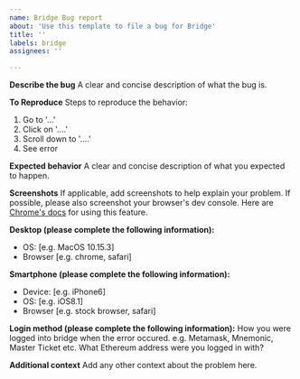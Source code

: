```yaml
---
name: Bridge Bug report
about: 'Use this template to file a bug for Bridge'
title: ''
labels: bridge
assignees: ''

---
```


**Describe the bug**
A clear and concise description of what the bug is.

**To Reproduce**
Steps to reproduce the behavior:
1. Go to '...'
2. Click on '....'
3. Scroll down to '....'
4. See error

**Expected behavior**
A clear and concise description of what you expected to happen.

**Screenshots**
If applicable, add screenshots to help explain your problem. If possible, please also screenshot your browser's dev console. Here are [Chrome's docs](https://developers.google.com/web/tools/chrome-devtools/open) for using this feature.

**Desktop (please complete the following information):**
 - OS: [e.g. MacOS 10.15.3]
 - Browser [e.g. chrome, safari]

**Smartphone (please complete the following information):**
 - Device: [e.g. iPhone6]
 - OS: [e.g. iOS8.1]
 - Browser [e.g. stock browser, safari]

**Login method (please complete the following information):**
How you were logged into bridge when the error occured. e.g. Metamask, Mnemonic, Master Ticket etc.
What Ethereum address were you logged in with?


**Additional context**
Add any other context about the problem here.
